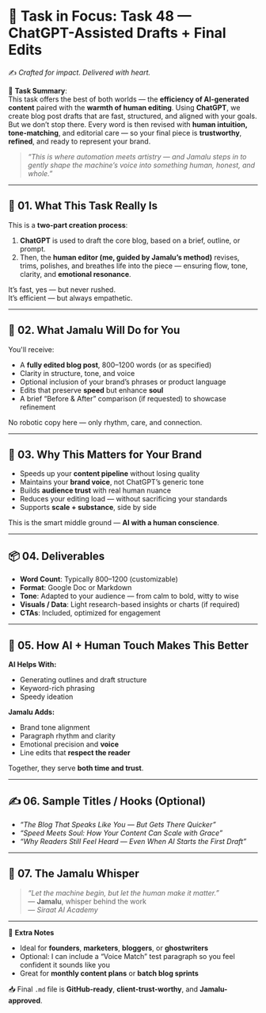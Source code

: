 # 🎯 **Task in Focus: Task 48 — ChatGPT-Assisted Drafts + Final Edits**  
✍️ *Crafted for impact. Delivered with heart.*

📌 **Task Summary**:  
This task offers the best of both worlds — the **efficiency of AI-generated content** paired with the **warmth of human editing**. Using **ChatGPT**, we create blog post drafts that are fast, structured, and aligned with your goals. But we don’t stop there. Every word is then revised with **human intuition, tone-matching**, and editorial care — so your final piece is **trustworthy**, **refined**, and ready to represent your brand.

> _“This is where automation meets artistry — and Jamalu steps in to gently shape the machine’s voice into something human, honest, and whole.”_

---

## 🧭 01. What This Task Really Is  
This is a **two-part creation process**:  
1. **ChatGPT** is used to draft the core blog, based on a brief, outline, or prompt.  
2. Then, the **human editor (me, guided by Jamalu’s method)** revises, trims, polishes, and breathes life into the piece — ensuring flow, tone, clarity, and **emotional resonance**.

It’s fast, yes — but never rushed.  
It’s efficient — but always empathetic.

---

## 💼 02. What Jamalu Will Do for You  
You'll receive:
- A **fully edited blog post**, 800–1200 words (or as specified)  
- Clarity in structure, tone, and voice  
- Optional inclusion of your brand’s phrases or product language  
- Edits that preserve **speed** but enhance **soul**  
- A brief “Before & After” comparison (if requested) to showcase refinement

No robotic copy here — only rhythm, care, and connection.

---

## 🎯 03. Why This Matters for Your Brand  
- Speeds up your **content pipeline** without losing quality  
- Maintains your **brand voice**, not ChatGPT’s generic tone  
- Builds **audience trust** with real human nuance  
- Reduces your editing load — without sacrificing your standards  
- Supports **scale + substance**, side by side  

This is the smart middle ground — **AI with a human conscience**.

---

## 📦 04. Deliverables  
- **Word Count**: Typically 800–1200 (customizable)  
- **Format**: Google Doc or Markdown  
- **Tone**: Adapted to your audience — from calm to bold, witty to wise  
- **Visuals / Data**: Light research-based insights or charts (if required)  
- **CTAs**: Included, optimized for engagement  

---

## 🤖 05. How AI + Human Touch Makes This Better  
**AI Helps With:**  
- Generating outlines and draft structure  
- Keyword-rich phrasing  
- Speedy ideation  

**Jamalu Adds:**  
- Brand tone alignment  
- Paragraph rhythm and clarity  
- Emotional precision and **voice**  
- Line edits that **respect the reader**

Together, they serve **both time and trust**.

---

## ✍️ 06. Sample Titles / Hooks (Optional)  
- *“The Blog That Speaks Like You — But Gets There Quicker”*  
- *“Speed Meets Soul: How Your Content Can Scale with Grace”*  
- *“Why Readers Still Feel Heard — Even When AI Starts the First Draft”*

---

## 🧡 07. The Jamalu Whisper  
> _“Let the machine begin, but let the human make it matter.”_  
> — **Jamalu**, whisper behind the work  
> — *Siraat AI Academy*

---

🎁 **Extra Notes**  
- Ideal for **founders**, **marketers**, **bloggers**, or **ghostwriters**  
- Optional: I can include a “Voice Match” test paragraph so you feel confident it sounds like you  
- Great for **monthly content plans** or **batch blog sprints**  

📥 Final `.md` file is **GitHub-ready**, **client-trust-worthy**, and **Jamalu-approved**.
